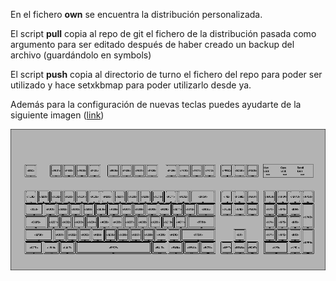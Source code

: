 
En el fichero **own** se encuentra la distribución personalizada.

El script **pull** copia al repo de git el fichero de la distribución pasada como argumento para ser editado después de haber creado un backup del archivo (guardándolo en symbols)

El script **push** copia al directorio de turno el fichero del repo para poder ser utilizado y hace setxkbmap para poder utilizarlo desde ya.


Además para la configuración de nuevas teclas puedes ayudarte de la siguiente imagen ([link](https://www.charvolant.org/doug/xkb/html/node5.html "Image link"))

![Keyboard distribution for xork](https://raw.githubusercontent.com/manso92/KeyboardLayout/master/keyboard_layout.png "Keyboard Layout")
